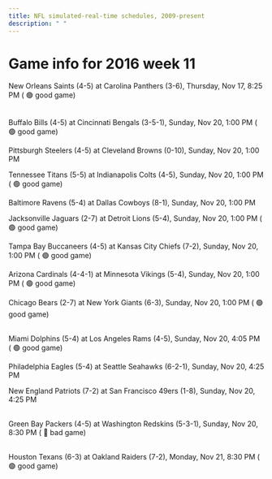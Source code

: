 ```yaml
---
title: NFL simulated-real-time schedules, 2009-present
description: " "
---
```


# Game info for 2016 week 11

New Orleans Saints (4-5) at Carolina Panthers (3-6), Thursday, Nov 17, 8:25 PM (	:green_circle: good game)

<br/>Buffalo Bills (4-5) at Cincinnati Bengals (3-5-1), Sunday, Nov 20, 1:00 PM (	:green_circle: good game)

Pittsburgh Steelers (4-5) at Cleveland Browns (0-10), Sunday, Nov 20, 1:00 PM

Tennessee Titans (5-5) at Indianapolis Colts (4-5), Sunday, Nov 20, 1:00 PM (	:green_circle: good game)

Baltimore Ravens (5-4) at Dallas Cowboys (8-1), Sunday, Nov 20, 1:00 PM

Jacksonville Jaguars (2-7) at Detroit Lions (5-4), Sunday, Nov 20, 1:00 PM (	:green_circle: good game)

Tampa Bay Buccaneers (4-5) at Kansas City Chiefs (7-2), Sunday, Nov 20, 1:00 PM (	:green_circle: good game)

Arizona Cardinals (4-4-1) at Minnesota Vikings (5-4), Sunday, Nov 20, 1:00 PM (	:green_circle: good game)

Chicago Bears (2-7) at New York Giants (6-3), Sunday, Nov 20, 1:00 PM (	:green_circle: good game)

<br/>Miami Dolphins (5-4) at Los Angeles Rams (4-5), Sunday, Nov 20, 4:05 PM (	:green_circle: good game)

Philadelphia Eagles (5-4) at Seattle Seahawks (6-2-1), Sunday, Nov 20, 4:25 PM

New England Patriots (7-2) at San Francisco 49ers (1-8), Sunday, Nov 20, 4:25 PM

<br/>Green Bay Packers (4-5) at Washington Redskins (5-3-1), Sunday, Nov 20, 8:30 PM (	:red_circle: bad game)

<br/>Houston Texans (6-3) at Oakland Raiders (7-2), Monday, Nov 21, 8:30 PM (	:green_circle: good game)

